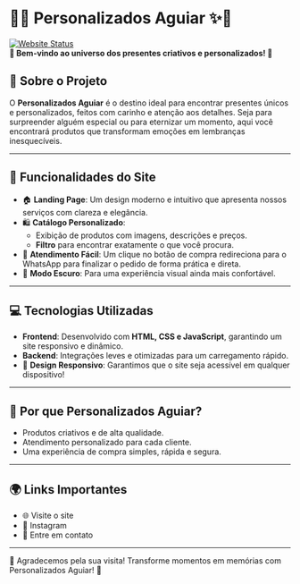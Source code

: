# 🎨✨ **Personalizados Aguiar** ✨🎨  

[![Website Status](https://img.shields.io/website?down_color=red&down_message=Offline&style=for-the-badge&up_color=green&up_message=Online&url=https%3A%2F%2Fwww.personalizado-aguiar.shop)](https://www.personalizado-aguiar.shop)  
**🛒 Bem-vindo ao universo dos presentes criativos e personalizados! 🛒**  

## 🚀 Sobre o Projeto  
O **Personalizados Aguiar** é o destino ideal para encontrar presentes únicos e personalizados, feitos com carinho e atenção aos detalhes. Seja para surpreender alguém especial ou para eternizar um momento, aqui você encontrará produtos que transformam emoções em lembranças inesquecíveis.  

---

## 🌟 **Funcionalidades do Site**  
- 🏠 **Landing Page**: Um design moderno e intuitivo que apresenta nossos serviços com clareza e elegância.  
- 🛍️ **Catálogo Personalizado**:  
  - Exibição de produtos com imagens, descrições e preços.  
  - **Filtro** para encontrar exatamente o que você procura.  
- 💬 **Atendimento Fácil**: Um clique no botão de compra redireciona para o WhatsApp para finalizar o pedido de forma prática e direta.  
- 🌙 **Modo Escuro**: Para uma experiência visual ainda mais confortável.  

---

## 💻 **Tecnologias Utilizadas**  
- **Frontend**: Desenvolvido com **HTML, CSS e JavaScript**, garantindo um site responsivo e dinâmico.  
- **Backend**: Integrações leves e otimizadas para um carregamento rápido.  
- 🎨 **Design Responsivo**: Garantimos que o site seja acessível em qualquer dispositivo!  

---

## 🎁 **Por que Personalizados Aguiar?**  
- Produtos criativos e de alta qualidade.  
- Atendimento personalizado para cada cliente.  
- Uma experiência de compra simples, rápida e segura.  

---

## 🌍 Links Importantes
- 🌐 Visite o site
- 📸 Instagram
- 📩 Entre em contato

---

🎉 Agradecemos pela sua visita!
Transforme momentos em memórias com Personalizados Aguiar! 🌟
